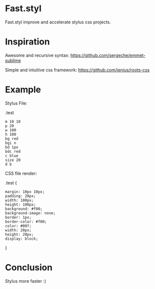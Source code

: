 Fast.styl
=========

Fast.styl improve and accelerate stylus css projects.

Inspiration
==========

Awesome and recursive syntax: https://github.com/sergeche/emmet-sublime

Simple and intuitive css framework: https://github.com/jenius/roots-css

Example
==========

Stylus File:

  .test
  
    m 10 10
    p 20
  	w 100
  	h 100
  	bg red
  	bgi n
  	bd 1px
  	bdc red
  	c blue
  	size 20
  	d b

CSS file render:

  .test {
  
    margin: 10px 10px;
    padding: 20px;
    width: 100px;
    height: 100px;
    background: #f00;
    background-image: none;
    border: 1px;
    border-color: #f00;
    color: #00f;
    width: 20px;
    height: 20px;
    display: block;
  }

Conclusion
==========
Stylus more faster :)
